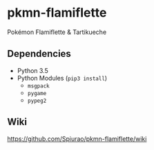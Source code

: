 # pkmn-flamiflette
Pokémon Flamiflette &amp; Tartikueche

## Dependencies
* Python 3.5
* Python Modules (`pip3 install`)
    * `msgpack`
    * `pygame`
    * `pypeg2`

## Wiki

https://github.com/Spiurao/pkmn-flamiflette/wiki
